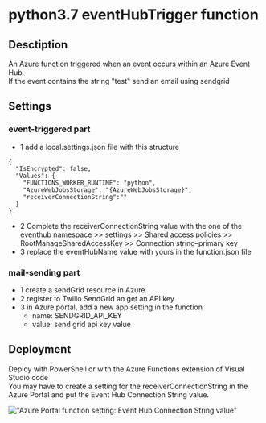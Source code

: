 # python3.7 eventHubTrigger function
## Desctiption
An Azure function triggered when an event occurs within an Azure Event Hub.   
If the event contains the string "test" send an email using sendgrid
## Settings 
### event-triggered part
 - 1 add a local.settings.json file with this structure
```
{
  "IsEncrypted": false,
  "Values": {
    "FUNCTIONS_WORKER_RUNTIME": "python",
    "AzureWebJobsStorage": "{AzureWebJobsStorage}", 
    "receiverConnectionString":""
  }
}
```
 - 2 
Complete the receiverConnectionString value with the one of the eventhub namespace >> settings >> Shared access policies >> RootManageSharedAccessKey >> Connection string–primary key    
 - 3 replace the eventHubName value with yours in the function.json file
 ### mail-sending part
 - 1 create a sendGrid resource in Azure    
 - 2 register to Twilio SendGrid an get an API key    
 - 3 in Azure portal, add a new app setting in the function   
    - name: SENDGRID_API_KEY
    - value: send grid api key value

 ## Deployment
 Deploy with PowerShell or with the Azure Functions extension of Visual Studio code   
 You may have to create a setting for the receiverConnectionString in the Azure Portal and put the Event Hub Connection String value.   
     
 !["Azure Portal function setting: Event Hub Connection String value"](https://raw.githubusercontent.com/MarcCharmois/python3.7-eventHubTrigger-function/master/doc/img/azure-eventhubTriggered-Function-Settings.png)
